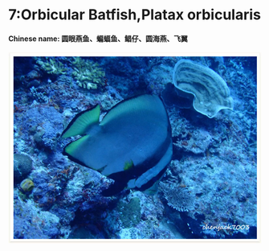 # 7:Orbicular Batfish,Platax orbicularis

#### Chinese name:    **圆眼燕鱼**、蝙蝠鱼、鲳仔、圆海燕、飞翼

![](../../.gitbook/assets/circular-spadefish.jpg)

